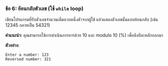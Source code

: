 ### ข้อ 6: ย้อนกลับตัวเลข (ใช้ `while` loop)

เขียนโปรแกรมที่รับตัวเลขจำนวนเต็มบวกหนึ่งตัวจากผู้ใช้ แล้วแสดงตัวเลขนั้นแบบย้อนกลับ (เช่น 12345 กลายเป็น 54321)

**คำแนะนำ:** คุณสามารถใช้การดำเนินการหารด้วย 10 และ modulo 10 (%) เพื่อดึงทีละหลักออกมา

**ตัวอย่าง:**

```
Enter a number: 123
Reversed number: 321

```